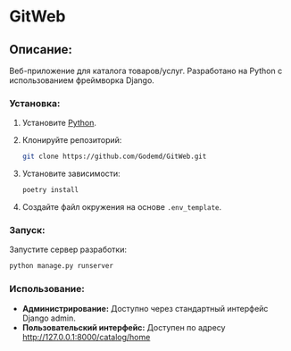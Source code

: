 # GitWeb


## Описание:

Веб-приложение для каталога товаров/услуг. Разработано на Python с использованием фреймворка Django.

### Установка:

1. Установите [Python](https://www.python.org/).

2. Клонируйте репозиторий:
   ```bash
   git clone https://github.com/Godemd/GitWeb.git
   ```
3. Установите зависимости:
   ```bash
   poetry install
   ```
4. Создайте файл окружения на основе `.env_template`.

### Запуск:

Запустите сервер разработки:
```bash
python manage.py runserver
```

### Использование:

* **Администрирование:** Доступно через стандартный интерфейс Django admin.
* **Пользовательский интерфейс:** Доступен по адресу http://127.0.0.1:8000/catalog/home
